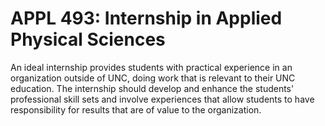 # APPL 493: Internship in Applied Physical Sciences

An ideal internship provides students with practical experience in an organization outside of UNC, doing work that is relevant to their UNC education. The internship should develop and enhance the students' professional skill sets and involve experiences that allow students to have responsibility for results that are of value to the organization.